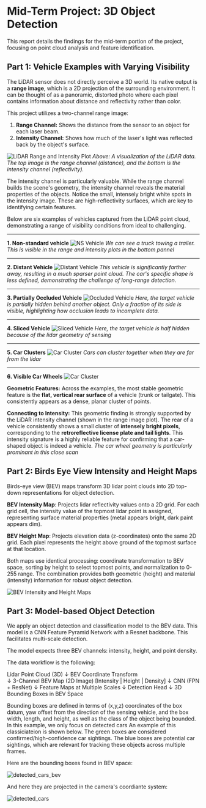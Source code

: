 # Mid-Term Project: 3D Object Detection

This report details the findings for the mid-term portion of the project, focusing on point cloud analysis and feature identification.

## Part 1: Vehicle Examples with Varying Visibility

The LiDAR sensor does not directly perceive a 3D world. Its native output is a **range image**, which is a 2D projection of the surrounding environment. It can be thought of as a panoramic, distorted photo where each pixel contains information about distance and reflectivity rather than color.

This project utilizes a two-channel range image:

1.  **Range Channel:** Shows the distance from the sensor to an object for each laser beam.
2.  **Intensity Channel:** Shows how much of the laser's light was reflected back by the object's surface.

![LiDAR Range and Intensity Plot](./figures/range_plot.png)
*Above: A visualization of the LiDAR data. The top image is the range channel (distance), and the bottom is the intensity channel (reflectivity).*

The intensity channel is particularly valuable. While the range channel builds the scene's geometry, the intensity channel reveals the material properties of the objects. Notice the small, intensely bright white spots in the intensity image. These are high-reflectivity surfaces, which are key to identifying certain features.

Below are six examples of vehicles captured from the LiDAR point cloud, demonstrating a range of visibility conditions from ideal to challenging.

---

**1. Non-standard vehicle**
![NS Vehicle](./figures/pointcloud_1.png)
*We can see a truck towing a trailer. This is visible in the range and intensity plots in the bottom pannel*

---

**2. Distant Vehicle**
![Distant Vehicle](./figures/pointcloud_4.png)
*This vehicle is significantly farther away, resulting in a much sparser point cloud. The car's specific shape is less defined, demonstrating the challenge of long-range detection.*

---

**3. Partially Occluded Vehicle**
![Occluded Vehicle](./figures/pointcloud_5.png)
*Here, the target vehicle is partially hidden behind another object. Only a fraction of its side is visible, highlighting how occlusion leads to incomplete data.*

---

**4.  Sliced Vehicle**
![Sliced Vehicle](./figures/pointcloud_6.png)
*Here, the target vehicle is half hidden because of the lidar geometry of sensing*

---

**5. Car Clusters**
![Car Cluster](./figures/pointcloud_2.png)
*Cars can cluster together when they are far from the lidar*

---

**6. Visible Car Wheels**
![Car Cluster](./figures/pointcloud_3.png)

**Geometric Features:** Across the examples, the most stable geometric feature is the **flat, vertical rear surface** of a vehicle (trunk or tailgate). This consistently appears as a dense, planar cluster of points.

**Connecting to Intensity:** This geometric finding is strongly supported by the LiDAR intensity channel (shown in the range image plot). The rear of a vehicle consistently shows a small cluster of **intensely bright pixels**, corresponding to the **retroreflective license plate and tail lights**. This intensity signature is a highly reliable feature for confirming that a car-shaped object is indeed a vehicle.
*The car wheel geometry is particularly prominant in this close scan*


## Part 2: Birds Eye View Intensity and Height Maps

Birds-eye view (BEV) maps transform 3D lidar point clouds into 2D top-down representations for object detection.

**BEV Intensity Map**: Projects lidar reflectivity values onto a 2D grid. For each grid cell, the intensity value of the topmost lidar point is assigned, representing surface material properties (metal appears bright, dark paint appears dim).

**BEV Height Map**: Projects elevation data (z-coordinates) onto the same 2D grid. Each pixel represents the height above ground of the topmost surface at that location.

Both maps use identical processing: coordinate transformation to BEV space, sorting by height to select topmost points, and normalization to 0-255 range. The combination provides both geometric (height) and material (intensity) information for robust object detection.

![BEV Intensity and Height Maps](./figures/bev_intensity_height.png)

## Part 3: Model-based Object Detection

We apply an object detection and classification model to the BEV data. This model is a CNN Feature Pyramid Network with a Resnet backbone. This facilitates multi-scale detection.

The model expects three BEV channels: intensity, height, and point density. 

The data workflow is the following:

Lidar Point Cloud (3D)
    ↓
BEV Coordinate Transform  
    ↓
3-Channel BEV Map (2D Image)
[Intensity | Height | Density]
    ↓
CNN (FPN + ResNet)
    ↓
Feature Maps at Multiple Scales
    ↓
Detection Head
    ↓
3D Bounding Boxes in BEV Space


Bounding boxes are defined in terms of (x,y,z) coordinates of the box datum, yaw offset from the direction of the sensing vehicle, and the box width, length, and height, as well as the class of the object being bounded. In this example, we only focus on detected cars An example of this classiciateion is shown below. The green boxes are considered confirmed/high-confidence car sightings. The blue boxes are potential car sightings, which are relevant for tracking these objects across multiple frames. 


Here are the bounding boxes found in BEV space:

![detected_cars_bev](./figures/detected_cars_bev.png)

And here they are projected in the camera's coordiante system:

![detected_cars](./figures/detected_cars.png)

